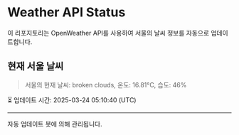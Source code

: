 
# Weather API Status

이 리포지토리는 OpenWeather API를 사용하여 서울의 날씨 정보를 자동으로 업데이트합니다.

## 현재 서울 날씨
> 서울의 현재 날씨: broken clouds, 온도: 16.81°C, 습도: 46%

⏳ 업데이트 시간: 2025-03-24 05:10:40 (UTC)

---
자동 업데이트 봇에 의해 관리됩니다.

